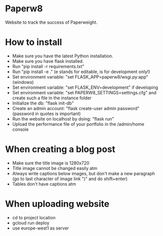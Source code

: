 # Paperw8
 Website to track the success of Paperweight.

# How to install
- Make sure you have the latest Python installation.
- Make sure you have flask installed.
- Run "pip install -r requirements.txt"
- Run "pip install -e ." (e stands for editable, is for development only!)
- Set environment variable: "set FLASK_APP=paperw8/wsgi.py:app" (windows)
- Set environment variable: "set FLASK_ENV=development" if developing
- Set environment variable: "set PAPERW8_SETTINGS=settings.cfg" and create such a file in the instance folder
- Initialize the db: "flask init-db"
- Create an admin account: "flask create-user admin password" (password in quotes is important)
- Run the website on localhost by doing: "flask run"
- Upload the performance file of your portfolio in the /admin/home console

# When creating a blog post
- Make sure the title image is 1280x720
- Title image cannot be changed easily atm
- Always write captions below images, but don't make a new paragraph (go to last character of image link ")" and do shift+enter)
- Tables don't have captions atm

# When uploading website
- cd to project location
- gcloud run deploy
- use europe-west1 as server